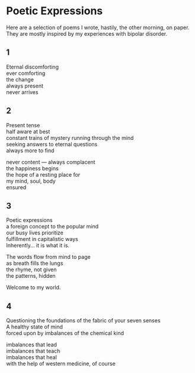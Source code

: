 # Poetic Expressions

Here are a selection of poems I wrote, hastily, the other morning, on paper. They are mostly inspired by my experiences with bipolar disorder.

## 1

Eternal discomforting  
ever comforting  
the change  
always present  
never arrives  

## 2

Present tense  
half aware at best  
constant trains of mystery running through the mind  
seeking answers to eternal questions  
always more to find  

never content — always complacent  
the happiness begins  
the hope of a resting place for  
my mind, soul, body  
ensured

## 3

Poetic expressions  
  a foreign concept to the popular mind  
our busy lives prioritize  
  fulfillment in capitalistic ways  
Inherently… it is what it is.  

The words flow from mind to page  
as breath fills the lungs  
the rhyme, not given  
the patterns, hidden  

Welcome to my world.  

##  4

Questioning the foundations of the fabric of your seven senses  
A healthy state of mind  
forced upon by imbalances of the chemical kind  

imbalances that lead  
imbalances that teach  
imbalances that heal  
with the help of western medicine, of course  

